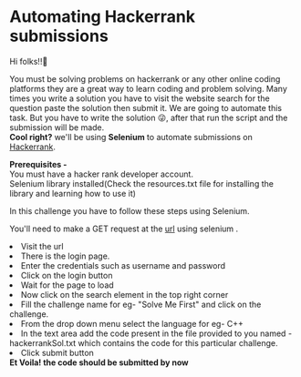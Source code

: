 # Automating Hackerrank submissions

Hi folks!!👋

You must be solving problems on hackerrank or any other online coding platforms they are a great way to learn coding and problem solving. Many times you write a solution you have to visit the website search for the question paste the solution then submit it. We are going to automate this task. But you have to write the solution 😜, after that run the script and the submission will be made.<br>
**Cool right?**
we'll be using **Selenium** to automate submissions on <a href="https://www.hackerrank.com/auth/login?h_l=body_middle_left_button&h_r=login">Hackerrank</a>. <br>

**Prerequisites -**<br>
You must have a hacker rank developer account.
<br>
Selenium library installed(Check the resources.txt file for installing the library and learning how to use it)

In this challenge you have to follow these steps using Selenium.

<p>You'll  need to make a GET request at the <a href="https://www.hackerrank.com/auth/login?h_l=body_middle_left_button&h_r=login">url</a> using selenium .<br>
<li>Visit the url
<li>There is the login page.
<li>Enter the credentials such as username and password
<li>Click on the login button
<li>Wait for the page to load
<li>Now click on the search element in the top right corner
<li>Fill the challenge name for eg- "Solve Me First" and click on the challenge.
<li>From the drop down menu select the language for eg- C++
<li>In the text area add the code present in the file provided to you named - hackerrankSol.txt which contains the code for this particular challenge.
<li>Click submit button
<br>
<b>Et Voila! the code should be  submitted by now</b>
<br><br>

#

